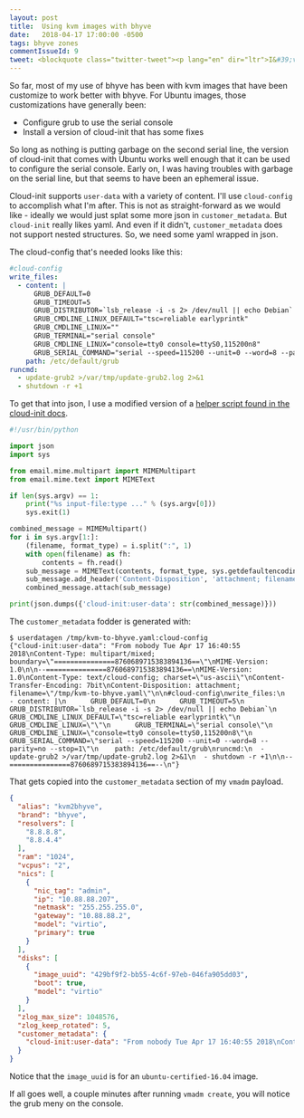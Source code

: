 ```yaml
---
layout: post
title:  Using kvm images with bhyve
date:   2018-04-17 17:00:00 -0500
tags: bhyve zones
commentIssueId: 9
tweet: <blockquote class="twitter-tweet"><p lang="en" dir="ltr">I&#39;ve been learning more about <a href="https://twitter.com/hashtag/cloud?src=hash&amp;ref_src=twsrc%5Etfw">#cloud</a>-init and wrote up a blog post showing how kvm Ubuntu images can be updated to work well with <a href="https://twitter.com/hashtag/bhyve?src=hash&amp;ref_src=twsrc%5Etfw">#bhyve</a> too. <a href="https://t.co/FLvVOgpX4W">https://t.co/FLvVOgpX4W</a></p>&mdash; Mike Gerdts (@OMGerdts) <a href="https://twitter.com/OMGerdts/status/986374311790501890?ref_src=twsrc%5Etfw">April 17, 2018</a></blockquote> <script async src="https://platform.twitter.com/widgets.js" charset="utf-8"></script>
---
```


So far, most of my use of bhyve has been with kvm images that have been
customize to work better with bhyve.  For Ubuntu images, those customizations
have generally been:

- Configure grub to use the serial console
- Install a version of cloud-init that has some fixes

So long as nothing is putting garbage on the second serial line, the version of
cloud-init that comes with Ubuntu works well enough that it can be used to
configure the serial console.  Early on, I was having troubles with garbage on
the serial line, but that seems to have been an ephemeral issue.

Cloud-init supports `user-data` with a variety of content.  I'll use
`cloud-config` to accomplish what I'm after.  This is not as straight-forward as
we would like - ideally we would just splat some more json in
`customer_metadata`.  But `cloud-init` really likes yaml.  And even if it
didn't, `customer_metadata` does not support nested structures.  So, we need
some yaml wrapped in json.

The cloud-config that's needed looks like this:

```yaml
#cloud-config
write_files:
  - content: |
      GRUB_DEFAULT=0
      GRUB_TIMEOUT=5
      GRUB_DISTRIBUTOR=`lsb_release -i -s 2> /dev/null || echo Debian`
      GRUB_CMDLINE_LINUX_DEFAULT="tsc=reliable earlyprintk"
      GRUB_CMDLINE_LINUX=""
      GRUB_TERMINAL="serial console"
      GRUB_CMDLINE_LINUX="console=tty0 console=ttyS0,115200n8"
      GRUB_SERIAL_COMMAND="serial --speed=115200 --unit=0 --word=8 --parity=no --stop=1"
    path: /etc/default/grub
runcmd:
  - update-grub2 >/var/tmp/update-grub2.log 2>&1
  - shutdown -r +1
```

To get that into json, I use a modified version of a [helper script found in the
cloud-init docs](http://cloudinit.readthedocs.io/en/latest/topics/format.html#helper-script-to-generate-mime-messages).

```python
#!/usr/bin/python

import json
import sys

from email.mime.multipart import MIMEMultipart
from email.mime.text import MIMEText

if len(sys.argv) == 1:
    print("%s input-file:type ..." % (sys.argv[0]))
    sys.exit(1)

combined_message = MIMEMultipart()
for i in sys.argv[1:]:
    (filename, format_type) = i.split(":", 1)
    with open(filename) as fh:
        contents = fh.read()
    sub_message = MIMEText(contents, format_type, sys.getdefaultencoding())
    sub_message.add_header('Content-Disposition', 'attachment; filename="%s"' % (filename))
    combined_message.attach(sub_message)

print(json.dumps({'cloud-init:user-data': str(combined_message)}))
```

The `customer_metadata` fodder is generated with:

```
$ userdatagen /tmp/kvm-to-bhyve.yaml:cloud-config
{"cloud-init:user-data": "From nobody Tue Apr 17 16:40:55 2018\nContent-Type: multipart/mixed; boundary=\"===============8760689715383894136==\"\nMIME-Version: 1.0\n\n--===============8760689715383894136==\nMIME-Version: 1.0\nContent-Type: text/cloud-config; charset=\"us-ascii\"\nContent-Transfer-Encoding: 7bit\nContent-Disposition: attachment; filename=\"/tmp/kvm-to-bhyve.yaml\"\n\n#cloud-config\nwrite_files:\n  - content: |\n      GRUB_DEFAULT=0\n      GRUB_TIMEOUT=5\n      GRUB_DISTRIBUTOR=`lsb_release -i -s 2> /dev/null || echo Debian`\n      GRUB_CMDLINE_LINUX_DEFAULT=\"tsc=reliable earlyprintk\"\n      GRUB_CMDLINE_LINUX=\"\"\n      GRUB_TERMINAL=\"serial console\"\n      GRUB_CMDLINE_LINUX=\"console=tty0 console=ttyS0,115200n8\"\n      GRUB_SERIAL_COMMAND=\"serial --speed=115200 --unit=0 --word=8 --parity=no --stop=1\"\n    path: /etc/default/grub\nruncmd:\n  - update-grub2 >/var/tmp/update-grub2.log 2>&1\n  - shutdown -r +1\n\n--===============8760689715383894136==--\n"}
```

That gets copied into the `customer_metadata` section of my `vmadm` payload.

```json
{
  "alias": "kvm2bhyve",
  "brand": "bhyve",
  "resolvers": [
    "8.8.8.8",
    "8.8.4.4"
  ],
  "ram": "1024",
  "vcpus": "2",
  "nics": [
    {
      "nic_tag": "admin",
      "ip": "10.88.88.207",
      "netmask": "255.255.255.0",
      "gateway": "10.88.88.2",
      "model": "virtio",
      "primary": true
    }
  ],
  "disks": [
    {
      "image_uuid": "429bf9f2-bb55-4c6f-97eb-046fa905dd03",
      "boot": true,
      "model": "virtio"
    }
  ],
  "zlog_max_size": 1048576,
  "zlog_keep_rotated": 5,
  "customer_metadata": {
    "cloud-init:user-data": "From nobody Tue Apr 17 16:40:55 2018\nContent-Type: multipart/mixed; boundary=\"===============8760689715383894136==\"\nMIME-Version: 1.0\n\n--===============8760689715383894136==\nMIME-Version: 1.0\nContent-Type: text/cloud-config; charset=\"us-ascii\"\nContent-Transfer-Encoding: 7bit\nContent-Disposition: attachment; filename=\"/tmp/kvm-to-bhyve.yaml\"\n\n#cloud-config\nwrite_files:\n  - content: |\n      GRUB_DEFAULT=0\n      GRUB_TIMEOUT=5\n      GRUB_DISTRIBUTOR=`lsb_release -i -s 2> /dev/null || echo Debian`\n      GRUB_CMDLINE_LINUX_DEFAULT=\"tsc=reliable earlyprintk\"\n      GRUB_CMDLINE_LINUX=\"\"\n      GRUB_TERMINAL=\"serial console\"\n      GRUB_CMDLINE_LINUX=\"console=tty0 console=ttyS0,115200n8\"\n      GRUB_SERIAL_COMMAND=\"serial --speed=115200 --unit=0 --word=8 --parity=no --stop=1\"\n    path: /etc/default/grub\nruncmd:\n  - update-grub2 >/var/tmp/update-grub2.log 2>&1\n  - shutdown -r +1\n\n--===============8760689715383894136==--\n"
  }
}
```

Notice that the `image_uuid` is for an `ubuntu-certified-16.04` image.

If all goes well, a couple minutes after running `vmadm create`, you will notice
the grub meny on the console.
